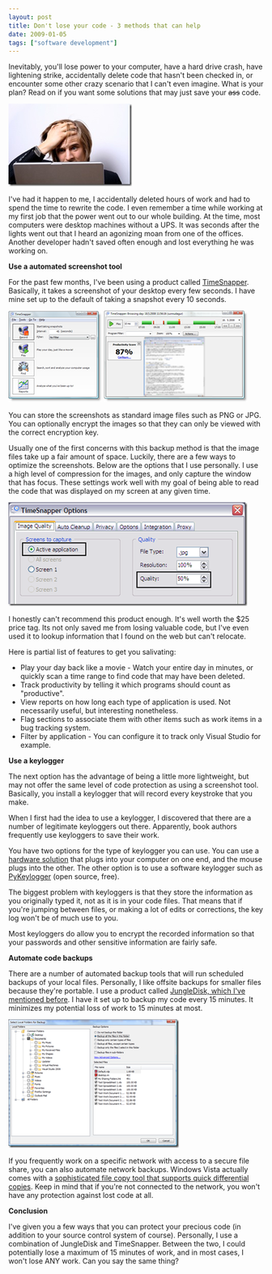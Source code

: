 ```yaml
---
layout: post
title: Don't lose your code - 3 methods that can help
date: 2009-01-05
tags: ["software development"]
---
```


Inevitably, you'll lose power to your computer, have a hard drive crash, have lightening strike, accidentally delete code that hasn't been checked in, or encounter some other crazy scenario that I can't even imagine. What is your plan? Read on if you want some solutions that may just save your <strike>ass</strike> code.

![Did I just delete that code?](istock-000002512608xsmall.jpg) 

I've had it happen to me, I accidentally deleted hours of work and had to spend the time to rewrite the code. I even remember a time while working at my first job that the power went out to our whole building. At the time, most computers were desktop machines without a UPS. It was seconds after the lights went out that I heard an agonizing moan from one of the offices. Another developer hadn't saved often enough and lost everything he was working on.

**Use a automated screenshot tool**

For the past few months, I've been using a product called [TimeSnapper](http://www.timesnapper.com/). Basically, it takes a screenshot of your desktop every few seconds. I have mine set up to the default of taking a snapshot every 10 seconds.

![TimeSnapper Options](image.png) ![TimeSnapper Day View](image1.png) 

You can store the screenshots as standard image files such as PNG or JPG. You can optionally encrypt the images so that they can only be viewed with the correct encryption key.

Usually one of the first concerns with this backup method is that the image files take up a fair amount of space. Luckily, there are a few ways to optimize the screenshots. Below are the options that I use personally. I use a high level of compression for the images, and only capture the window that has focus. These settings work well with my goal of being able to read the code that was displayed on my screen at any given time.

![Image Quality Options](image2.png) 

I honestly can't recommend this product enough. It's well worth the $25 price tag. Its not only saved me from losing valuable code, but I've even used it to lookup information that I found on the web but can't relocate.

Here is partial list of features to get you salivating:

*   Play your day back like a movie - Watch your entire day in minutes, or quickly scan a time range to find code that may have been deleted.
*   Track productivity by telling it which programs should count as "productive".
*   View reports on how long each type of application is used. Not necessarily useful, but interesting nonetheless.
*   Flag sections to associate them with other items such as work items in a bug tracking system.
*   Filter by application - You can configure it to track only Visual Studio for example. 

**Use a keylogger**

The next option has the advantage of being a little more lightweight, but may not offer the same level of code protection as using a screenshot tool. Basically, you install a keylogger that will record every keystroke that you make.

When I first had the idea to use a keylogger, I discovered that there are a number of legitimate keyloggers out there. Apparently, book authors frequently use keyloggers to save their work.

You have two options for the type of keylogger you can use. You can use a [hardware solution](http://www.keyghost.com/USB-Keylogger.htm) that plugs into your computer on one end, and the mouse plugs into the other. The other option is to use a software keylogger such as [PyKeylogger](http://sourceforge.net/projects/pykeylogger/) (open source, free).

The biggest problem with keyloggers is that they store the information as you originally typed it, not as it is in your code files. That means that if you're jumping between files, or making a lot of edits or corrections, the key log won't be of much use to you.

Most keyloggers do allow you to encrypt the recorded information so that your passwords and other sensitive information are fairly safe.

**Automate code backups**

There are a number of automated backup tools that will run scheduled backups of your local files. Personally, I like offsite backups for smaller files because they're portable. I use a product called [JungleDisk, which I've mentioned before](http://www.ytechie.com/2008/07/new-backup-solution-jungledisk-amazon-s3.html). I have it set up to backup my code every 15 minutes. It minimizes my potential loss of work to 15 minutes at most.

![JungleDisk Backup Selection](image3.png) 

If you frequently work on a specific network with access to a secure file share, you can also automate network backups. Windows Vista actually comes with a [sophisticated file copy tool that supports quick differential copies](http://en.wikipedia.org/wiki/Robocopy). Keep in mind that if you're not connected to the network, you won't have any protection against lost code at all.

**Conclusion**

I've given you a few ways that you can protect your precious code (in addition to your source control system of course). Personally, I use a combination of JungleDisk and TimeSnapper. Between the two, I could potentially lose a maximum of 15 minutes of work, and in most cases, I won't lose ANY work. Can you say the same thing?